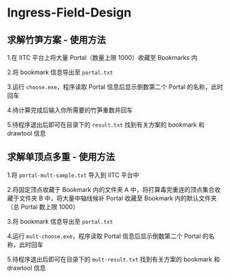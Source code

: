 # Ingress-Field-Design

## 求解竹笋方案 - 使用方法

1.在 IITC 平台上将大量 Portal（数量上限 1000）收藏至 Bookmarks 内

2.将 bookmark 信息导出至 `portal.txt`

3.运行 `choose.exe`，程序读取 Portal 信息后显示倒数第二个 Portal 的名称，此时回车

4.待计算完成后输入你所需要的竹笋重数并回车

5.待程序退出后即可在目录下的 `result.txt` 找到有关方案的 bookmark 和 drawtool 信息

## 求解单顶点多重 - 使用方法

1.将 `portal-mult-sample.txt` 导入到 IITC 平台中

2.将固定顶点收藏于 Bookmark 内的文件夹 A 中，将打算毒完重连的顶点集合收藏于文件夹 B 中，将大量中轴线候补 Portal 收藏至 Bookmark 内的默认文件夹（总 Portal 数上限 1000）

3.将 bookmark 信息导出至 `portal.txt`

4.运行 `mult-choose.exe`，程序读取 Portal 信息后显示倒数第二个 Portal 的名称，此时回车

5.待程序退出后即可在目录下的 `mult-result.txt` 找到有关方案的 bookmark 和 drawtool 信息
